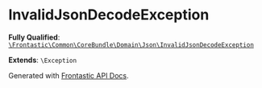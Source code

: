 #  InvalidJsonDecodeException

**Fully Qualified**: [`\Frontastic\Common\CoreBundle\Domain\Json\InvalidJsonDecodeException`](../../../../../src/php/CoreBundle/Domain/Json/InvalidJsonDecodeException.php)

**Extends**: `\Exception`

Generated with [Frontastic API Docs](https://github.com/FrontasticGmbH/apidocs).
